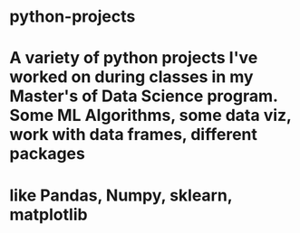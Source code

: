 # python-projects
# A variety of python projects I've worked on during classes in my Master's of Data Science program. Some ML Algorithms, some data viz, work with data frames, different packages
# like Pandas, Numpy, sklearn, matplotlib
